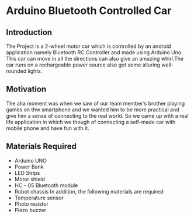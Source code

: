 # Arduino Bluetooth Controlled Car  
## Introduction
The Project is a 2-wheel motor car which is controlled by an android application namely Bluetooth RC Controller and made using Arduino Uno. This car can move in all the directions can also give an amazing whirl.The car runs on a rechargeable power source also got some alluring well-rounded lights. 
## Motivation
The aha moment was when we saw of our team member’s  brother playing games on thw smartphone and we wanted him to be more practical and give him a sense of connecting to the real world. So we came up with a real life application in which we though of connecting a self-made car with mobile phone and have fun with it.
## Materials Required
-	Arduino UNO
-	Power Bank
-	LED Strips
-	Motor shield
-	HC – 05 Bluetooth module
-	Robot chassis
In addition, the following materials are required:
-	Temperature sensor
-	Photo resistor
-	Piezo buzzer
